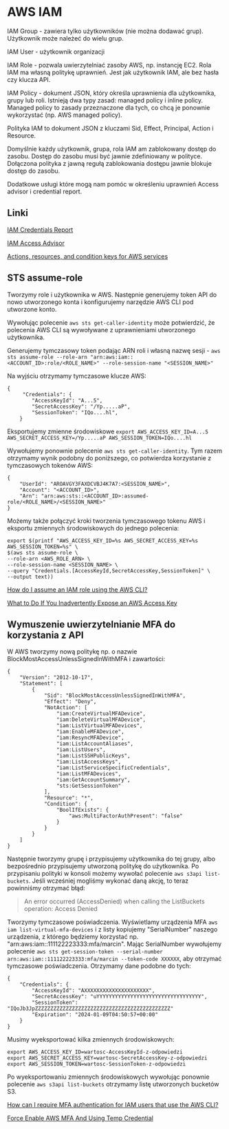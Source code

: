 # AWS IAM

IAM Group - zawiera tylko użytkowników (nie można dodawać grup). Użytkownik może należeć do wielu grup.

IAM User - użytkownik organizacji

IAM Role - pozwala uwierzytelniać zasoby AWS, np. instancję EC2. Rola IAM ma własną politykę uprawnień. Jest jak użytkownik IAM, ale bez hasła czy klucza API.

IAM Policy - dokument JSON, który określa uprawnienia dla użytkownika, grupy lub roli. Istnieją dwa typy zasad: managed policy i inline policy.
Managed policy to zasady przeznaczone dla tych, co chcą je ponownie wykorzystać (np. AWS managed policy).

Polityka IAM to dokument JSON z kluczami Sid, Effect, Principal, Action i Resource.

Domyślnie każdy użytkownik, grupa, rola IAM am zablokowany dostęp do zasobu. Dostęp do zasobu musi być jawnie zdefiniowany w polityce. Dołączona polityka z jawną regułą zablokowania dostępu
jawnie blokuje dostęp do zasobu.

Dodatkowe usługi które mogą nam pomóc w określeniu uprawnień Access advisor i credential report.

## Linki

[IAM Credentials Report](https://docs.aws.amazon.com/IAM/latest/UserGuide/id_credentials_getting-report.html#getting-credential-reports-console)

[IAM Access Advisor](https://docs.aws.amazon.com/IAM/latest/UserGuide/what-is-access-analyzer.html)

[Actions, resources, and condition keys for AWS services](https://docs.aws.amazon.com/service-authorization/latest/reference/reference_policies_actions-resources-contextkeys.html)

## STS assume-role

Tworzymy role i użytkownika w AWS. Następnie generujemy token API do nowo utworzonego konta i konfigurujemy narzędzie AWS CLI pod utworzone konto.

Wywołując polecenie `aws sts get-caller-identity` może potwierdzić, że polecenia AWS CLI są wywoływane z uprawnieniami utworzonego użytkownika.

Generujemy tymczasowy token podając ARN roli i własną nazwę sesji - `aws sts assume-role --role-arn "arn:aws:iam::<ACCOUNT_ID>:role/<ROLE_NAME>" --role-session-name "<SESSION_NAME>"`

Na wyjściu otrzymamy tymczasowe klucze AWS:
```
{                                                                                                                                                                                           
     "Credentials": {
        "AccessKeyId": "A...5",
        "SecretAccessKey": "/Yp.....aP",
        "SessionToken": "IQo....hl",
    }

```

Eksportujemy zmienne środowiskowe `export AWS_ACCESS_KEY_ID=A...5 AWS_SECRET_ACCESS_KEY=/Yp.....aP AWS_SESSION_TOKEN=IQo....hl`

Wywołujemy ponownie polecenie `aws sts get-caller-identity`.
Tym razem otrzymamy wynik podobny do poniższego, co potwierdza korzystanie z tymczasowych tokenów AWS:

```
{
    "UserId": "AROAVGY3FAXDCVBJ4K7A7:<SESSION_NAME>",
    "Account": "<ACCOUNT_ID>",
    "Arn": "arn:aws:sts::<ACCOUNT_ID>:assumed-role/<ROLE_NAME>/<SESSION_NAME>"
}
```

Możemy także połączyć kroki tworzenia tymczasowego tokenu AWS i eksportu zmiennych środowiskowych do jednego polecenia:
```
export $(printf "AWS_ACCESS_KEY_ID=%s AWS_SECRET_ACCESS_KEY=%s AWS_SESSION_TOKEN=%s" \
$(aws sts assume-role \
--role-arn <AWS_ROLE_ARN> \
--role-session-name <SESSION_NAME> \
--query "Credentials.[AccessKeyId,SecretAccessKey,SessionToken]" \
--output text))
```

[How do I assume an IAM role using the AWS CLI?](https://aws.amazon.com/premiumsupport/knowledge-center/iam-assume-role-cli/)

[What to Do If You Inadvertently Expose an AWS Access Key](https://aws.amazon.com/blogs/security/what-to-do-if-you-inadvertently-expose-an-aws-access-key/)

## Wymuszenie uwierzytelnianie MFA do korzystania z API

W AWS tworzymy nową politykę np. o nazwie BlockMostAccessUnlessSignedInWithMFA i zawartości:

```
{
    "Version": "2012-10-17",
    "Statement": [
        {
            "Sid": "BlockMostAccessUnlessSignedInWithMFA",
            "Effect": "Deny",
            "NotAction": [
                "iam:CreateVirtualMFADevice",
                "iam:DeleteVirtualMFADevice",
                "iam:ListVirtualMFADevices",
                "iam:EnableMFADevice",
                "iam:ResyncMFADevice",
                "iam:ListAccountAliases",
                "iam:ListUsers",
                "iam:ListSSHPublicKeys",
                "iam:ListAccessKeys",
                "iam:ListServiceSpecificCredentials",
                "iam:ListMFADevices",
                "iam:GetAccountSummary",
                "sts:GetSessionToken"
            ],
            "Resource": "*",
            "Condition": {
                "BoolIfExists": {
                    "aws:MultiFactorAuthPresent": "false"
                }
            }
        }
    ]
}
```

Następnie tworzymy grupę i przypisujemy użytkownika do tej grupy, albo bezpośrednio przypisujemy utworzoną politykę do użytkownika.
Po przypisaniu polityki w konsoli możemy wywołać polecenie `aws s3api list-buckets`. 
Jeśli wcześniej mogliśmy wykonać daną akcję, to teraz powinniśmy otrzymać błąd:
> An error occurred (AccessDenied) when calling the ListBuckets operation: Access Denied

Tworzymy tymczasowe poświadczenia. Wyświetlamy urządzenia MFA `aws iam list-virtual-mfa-devices` i z listy kopiujemy "SerialNumber" naszego urządzenia, z którego będziemy korzystać np. "arn:aws:iam::111122223333:mfa/marcin". 
Mając SerialNumber wywołujemy polecenie `aws sts get-session-token --serial-number arn:aws:iam::111122223333:mfa/marcin --token-code XXXXXX`, aby otrzymać tymczasowe poświadczenia.
Otrzymamy dane podobne do tych:

```
{
    "Credentials": {
        "AccessKeyId": "AXXXXXXXXXXXXXXXXXXXXX",
        "SecretAccessKey": "uYYYYYYYYYYYYYYYYYYYYYYYYYYYYYYYYYY",
        "SessionToken": "IQoJb3JpZZZZZZZZZZZZZZZZZZZZZZZZZZZZZZZZZZZZZZZZZZZZ"
        "Expiration": "2024-01-09T04:50:57+00:00"
    }
}
```

Musimy wyeksportować kilka zmiennych środowiskowych:
```
export AWS_ACCESS_KEY_ID=wartosc-AccessKeyId-z-odpowiedzi
export AWS_SECRET_ACCESS_KEY=wartosc-SecretAccessKey-z-odpowiedzi
export AWS_SESSION_TOKEN=wartosc-SessionToken-z-odpowiedzi
```

Po wyeksportowaniu zmiennych środowiskowych wywołując ponownie polecenie `aws s3api list-buckets` otrzymamy listę utworzonych bucketów S3.

[How can I require MFA authentication for IAM users that use the AWS CLI?](https://repost.aws/knowledge-center/mfa-iam-user-aws-cli)

[Force Enable AWS MFA And Using Temp Credential ](https://dev.to/vumdao/force-enable-aws-mfa-and-using-temp-credential-1g1f)

